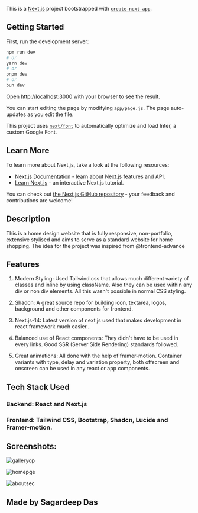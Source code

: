 This is a [Next.js](https://nextjs.org/) project bootstrapped with [`create-next-app`](https://github.com/vercel/next.js/tree/canary/packages/create-next-app).

## Getting Started

First, run the development server:

```bash
npm run dev
# or
yarn dev
# or
pnpm dev
# or
bun dev
```

Open [http://localhost:3000](http://localhost:3000) with your browser to see the result.

You can start editing the page by modifying `app/page.js`. The page auto-updates as you edit the file.

This project uses [`next/font`](https://nextjs.org/docs/basic-features/font-optimization) to automatically optimize and load Inter, a custom Google Font.

## Learn More

To learn more about Next.js, take a look at the following resources:

- [Next.js Documentation](https://nextjs.org/docs) - learn about Next.js features and API.
- [Learn Next.js](https://nextjs.org/learn) - an interactive Next.js tutorial.

You can check out [the Next.js GitHub repository](https://github.com/vercel/next.js/) - your feedback and contributions are welcome!

## Description

This is a home design website that is fully responsive, non-portfolio, extensive stylised 
and aims to serve as a standard website for home shopping. The idea for the project was inspired from 
@frontend-advance

## Features

1. Modern Styling: Used Tailwind.css that allows much different variety of classes and inline by using className. Also they can be used within any div or non div elements. All this wasn't possible in normal CSS styling.

2. Shadcn: A great source repo for building icon, textarea, logos, background and other components for frontend.

3. Next.js-14: Latest version of next js used that makes development in react framework much easier...

4. Balanced use of React components: They didn't have to be used in every links. Good SSR (Server Side Rendering) standards followed.

5. Great animations: All done with the help of framer-motion. Container variants with type, delay and variation property, both offscreen and onscreen
   can be used in any react or app components.

## Tech Stack Used

### Backend: React and Next.js
### Frontend: Tailwind CSS, Bootstrap, Shadcn, Lucide and Framer-motion.

## Screenshots:

![galleryop](https://github.com/user-attachments/assets/fe8a935d-4ebe-4846-9857-47267eb8bc7a)

![homepge](https://github.com/user-attachments/assets/6bc523c6-7dc4-4345-a262-f030c6874077)

![aboutsec](https://github.com/user-attachments/assets/972503e6-6ce7-4826-81c9-cdcd3bc09b61)

## Made by Sagardeep Das
